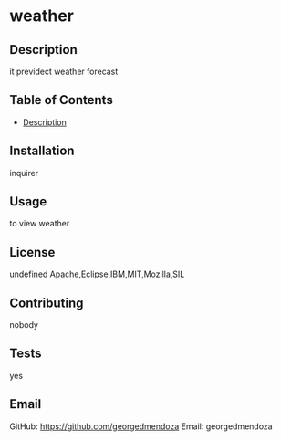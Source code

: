 # weather

  ## Description 
  it previdect weather forecast

  ## Table of Contents
  - [Description](#description)

  ## Installation 
  inquirer

  ## Usage
  to view weather

  ## License
  undefined
  Apache,Eclipse,IBM,MIT,Mozilla,SIL
  
  ## Contributing
  nobody

  ## Tests
  yes

  ## Email
  GitHub: https://github.com/georgedmendoza
  Email: georgedmendoza


